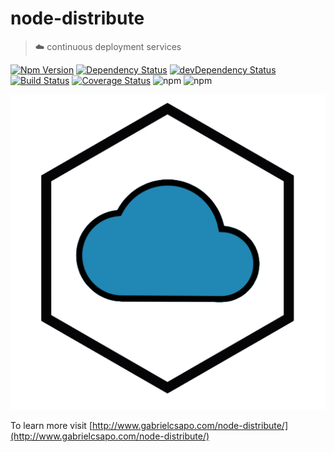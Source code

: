 # node-distribute

> ☁️ continuous deployment services

[![Npm Version](https://img.shields.io/npm/v/node-distribute.svg)](https://www.npmjs.com/package/node-distribute)
[![Dependency Status](https://david-dm.org/gabrielcsapo/node-distribute.svg)](https://david-dm.org/gabrielcsapo/node-distribute)
[![devDependency Status](https://david-dm.org/gabrielcsapo/node-distribute/dev-status.svg)](https://david-dm.org/gabrielcsapo/node-distribute#info=devDependencies)
[![Build Status](https://travis-ci.org/gabrielcsapo/node-distribute.svg?branch=master)](https://travis-ci.org/gabrielcsapo/node-distribute)
[![Coverage Status](https://coveralls.io/repos/github/gabrielcsapo/node-distribute/badge.svg?branch=master)](https://coveralls.io/github/gabrielcsapo/node-distribute?branch=master)
![npm](https://img.shields.io/npm/dt/node-distribute.svg)
![npm](https://img.shields.io/npm/dm/node-distribute.svg)

![logo](./docs/logo.png)

To learn more visit [http://www.gabrielcsapo.com/node-distribute/](http://www.gabrielcsapo.com/node-distribute/)
